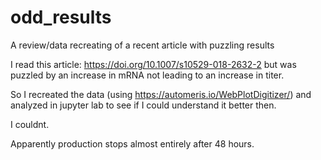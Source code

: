 # odd_results
A review/data recreating of a recent article with puzzling results

I read this article: https://doi.org/10.1007/s10529-018-2632-2
but was puzzled by an increase in mRNA not leading to an increase in titer.

So I recreated the data (using https://automeris.io/WebPlotDigitizer/) and analyzed in jupyter lab to see if I could understand it better then.

I couldnt.

Apparently production stops almost entirely after 48 hours.
